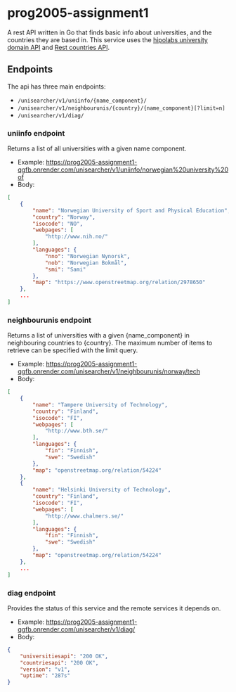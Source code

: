 # prog2005-assignment1
A rest API written in Go that finds basic info about universities, and the countries they are based in.
This service uses the [hipolabs university domain API](https://github.com/Hipo/university-domains-list/) and [Rest countries API](https://gitlab.com/restcountries/restcountries).

## Endpoints
The api has three main endpoints:
* `/unisearcher/v1/uniinfo/{name_component}/`
* `/unisearcher/v1/neighbourunis/{country}/{name_component}[?limit=n]`
* `/unisearcher/v1/diag/`

### uniinfo endpoint
Returns a list of all universities with a given name component.

* Example: https://prog2005-assignment1-qgfb.onrender.com/unisearcher/v1/uniinfo/norwegian%20university%20of
* Body:
```json
[
    {
        "name": "Norwegian University of Sport and Physical Education",
        "country": "Norway",
        "isocode": "NO",
        "webpages": [
            "http://www.nih.no/"
        ],
        "languages": {
            "nno": "Norwegian Nynorsk",
            "nob": "Norwegian Bokmål",
            "smi": "Sami"
        },
        "map": "https://www.openstreetmap.org/relation/2978650"
    },
    ...
]
```

### neighbourunis endpoint
Returns a list of universities with a given {name_component} in neighbouring countries to {country}.
The maximum number of items to retrieve can be specified with the limit query.

* Example: https://prog2005-assignment1-qgfb.onrender.com/unisearcher/v1/neighbourunis/norway/tech
* Body:
```json
[
    {
        "name": "Tampere University of Technology",
        "country": "Finland",
        "isocode": "FI",
        "webpages": [
            "http://www.bth.se/"
        ],
        "languages": {
            "fin": "Finnish",
            "swe": "Swedish"
        },
        "map": "openstreetmap.org/relation/54224"
    },
    {
        "name": "Helsinki University of Technology",
        "country": "Finland",
        "isocode": "FI",
        "webpages": [
            "http://www.chalmers.se/"
        ],
        "languages": {
            "fin": "Finnish",
            "swe": "Swedish"
        },
        "map": "openstreetmap.org/relation/54224"
    },
    ...
]
```

### diag endpoint
Provides the status of this service and the remote services it depends on.

* Example: https://prog2005-assignment1-qgfb.onrender.com/unisearcher/v1/diag/
* Body:
```json
{
    "universitiesapi": "200 OK",
    "countriesapi": "200 OK",
    "version": "v1",
    "uptime": "287s"
}
```
